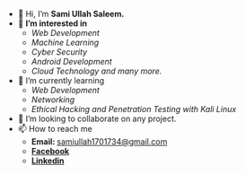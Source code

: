 - 👋 Hi, I’m <b>Sami Ullah Saleem.</b>
- 👀 <b> I’m interested in </b>
   - <i>Web Development</i>
   - <i>Machine Learning</i>
   - <i>Cyber Security</i>
   - <i>Android Development</i>
   - <i>Cloud Technology and many more.</i>
- 🌱 I’m currently learning 
   - <i>Web Development </i>
   - <i>Networking </i>
   - <i>Ethical Hacking and Penetration Testing with Kali Linux </i>
- 💞️ I’m looking to collaborate on any project. 
- 📫 How to reach me 
  - <b>Email: </b> samiullah1701734@gmail.com
  - <b><a href= "https://www.facebook.com/samiullah.saleem.5036">Facebook</a></b> 
  - <b><a href= "https://www.linkedin.com/in/samiullahsaleem">Linkedin</a></b>
  

<!---
samiullahsaleem/samiullahsaleem is a ✨ special ✨ repository because its `README.md` (this file) appears on your GitHub profile.
You can click the Preview link to take a look at your changes.
--->
